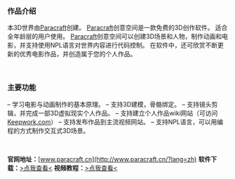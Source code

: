 ### 作品介绍

本3D世界由[Paracraft](http://www.paracraft.cn/?lang=zh)创建。
[Paracraft](http://www.paracraft.cn/?lang=zh)创意空间是一款免费的3D创作软件。
适合全年龄层的用户使用。
[Paracraft](http://www.paracraft.cn/?lang=zh)创意空间可以创建3D场景和人物，制作动画和电影，并支持使用NPL语言对世界内容进行代码控制。
在软件中，还可欣赏不断更新的优秀电影作品，并创造属于您的个人作品。

<br/>

### 主要功能
– 学习电影与动画制作的基本原理。
– 支持3D建模，骨骼绑定。
– 支持镜头剪辑，并完成一部3D虚拟现实个人作品。
– 支持建立个人作品wiki网站（可访问[Keepwork.com](http://keepwork.com)）
– 支持发布作品到主流视频网站。
– 支持NPL语言，可以用编程的方式制作交互式3D场景。

<br/>

**官网地址：**[www.paracraft.cn](http://www.paracraft.cn/?lang=zh)
**软件下载：**[>点我查看<](http://www.paracraft.cn/download?lang=zh)
**视频教程：**[>点我查看<](https://github.com/LiXizhi/HourOfCode/wiki)

<br/>
